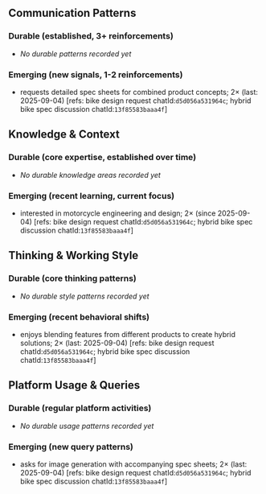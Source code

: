 ## Communication Patterns
### Durable (established, 3+ reinforcements)
- _No durable patterns recorded yet_

### Emerging (new signals, 1-2 reinforcements)
- requests detailed spec sheets for combined product concepts; 2× (last: 2025-09-04) [refs: bike design request chatId:`d5d056a531964c`; hybrid bike spec discussion chatId:`13f85583baaa4f`]

## Knowledge & Context
### Durable (core expertise, established over time)
- _No durable knowledge areas recorded yet_

### Emerging (recent learning, current focus)
- interested in motorcycle engineering and design; 2× (since 2025-09-04) [refs: bike design request chatId:`d5d056a531964c`; hybrid bike spec discussion chatId:`13f85583baaa4f`]

## Thinking & Working Style
### Durable (core thinking patterns)
- _No durable style patterns recorded yet_

### Emerging (recent behavioral shifts)
- enjoys blending features from different products to create hybrid solutions; 2× (last: 2025-09-04) [refs: bike design request chatId:`d5d056a531964c`; hybrid bike spec discussion chatId:`13f85583baaa4f`]

## Platform Usage & Queries
### Durable (regular platform activities)
- _No durable usage patterns recorded yet_

### Emerging (new query patterns)
- asks for image generation with accompanying spec sheets; 2× (last: 2025-09-04) [refs: bike design request chatId:`d5d056a531964c`; hybrid bike spec discussion chatId:`13f85583baaa4f`]